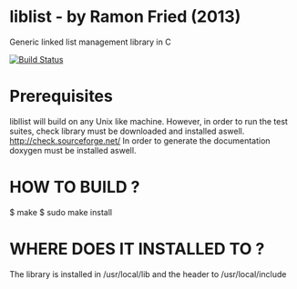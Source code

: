 liblist - by Ramon Fried (2013)
=======
Generic linked list management library in C

[![Build Status](https://travis-ci.org/mellowcandle/liblist.svg?branch=master)](https://travis-ci.org/mellowcandle/liblist)

Prerequisites
=============
libllist will build on any Unix like machine.
However, in order to run the test suites, check library must be downloaded and installed aswell. http://check.sourceforge.net/
In order to generate the documentation doxygen must be installed aswell.

HOW TO BUILD ?
==============
$ make
$ sudo make install

WHERE DOES IT INSTALLED TO ?
============================
The library is installed in /usr/local/lib and the header to /usr/local/include


